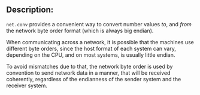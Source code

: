 ## Description:

`net.conv` provides a convenient way to convert number values *to*,
and *from* the network byte order format (which is always big endian).

When communicating across a network, it is possible that the machines
use different byte orders, since the host format of each system can
vary, depending on the CPU, and on most systems, is usually
little endian.

To avoid mismatches due to that, the network byte order is used by
convention to send network data in a manner, that will be received
coherently, regardless of the endianness of the sender system and
the receiver system.
